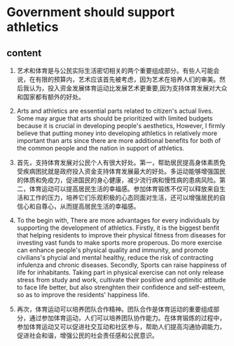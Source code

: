 # Government should support athletics
## content

1. 艺术和体育是与公民实际生活密切相关的两个重要组成部分。有些人可能会说，在有限的预算内，艺术应该首先被考虑，因为艺术在培养人们的审美。然后我认为，投入资金发展体育运动比发展艺术更重要,因为支持体育发展对大众和国家都有额外的好处。

1. Arts and athletics are essential parts related to citizen's actual lives. Some may argue that arts should be prioritized with limited budgets because it is crucial in developing people's aesthetics, However, I firmly believe that putting money into developing athletics in relatively more important than arts since there are more additional benefits for both of the common people and the nation in support of athletics.

2. 首先，支持体育发展对公民个人有很大好处。第一，帮助居民提高身体素质免受疾病困扰就是政府投入资金支持体育发展最大的好处。多运动能够增强国民的体质和免疫力，促进国民的身心健康，减少流行病和慢性病的患病风险。第二，体育运动可以提高居民生活的幸福感。参加体育锻炼不仅可以释放来自生活和工作的压力，培养它们乐观积极的心态同面对生活，还可以增强居民的自信心和自尊心，从而提高居民生活的幸福感。

2. To the begin with, There are more advantages for every individuals by supporting the development of athletics. Firstly, it is the biggest benfit that helping residents to improve their physical fitness from diseases for investing vast funds to make sports more properous. Do more exercise can enhance people's physical quality and immunity, and promote civilians's phycial and mental healthy, reduce the risk of contracting infulenza and chronic diseases. Secondly, Sports can raise happiness of life for inhabitants. Taking part in physical exercise can not only release stress from study and work, cultivate their positive and optimitic attitude to face life better, but also strenghten their confidence and self-esteem, so as to improve the residents' happiness life.

3. 再次，体育运动可以培养团队合作精神。团队合作是体育运动的重要组成部分，通过参加体育运动，人们可以培养团队协作能力。在体育锻炼的过程中，参加体育运动又可以促进社交互动和社区参与，帮助人们提高沟通协调能力，促进社会和谐，增强公民的社会责任感和公民意识。